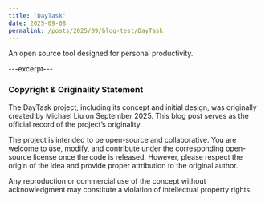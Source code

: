 ```yaml
---
title: 'DayTask'
date: 2025-09-08
permalink: /posts/2025/09/blog-test/DayTask
---
```

An open source tool designed for personal productivity.



---excerpt---

### Copyright & Originality Statement

The DayTask project, including its concept and initial design, was originally created by Michael Liu on September 2025.
This blog post serves as the official record of the project’s originality.

The project is intended to be open-source and collaborative. You are welcome to use, modify, and contribute under the corresponding open-source license once the code is released. However, please respect the origin of the idea and provide proper attribution to the original author.

Any reproduction or commercial use of the concept without acknowledgment may constitute a violation of intellectual property rights.
